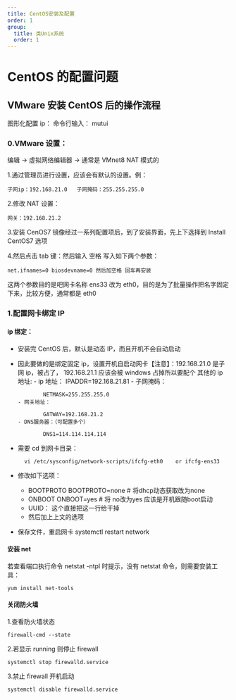 ```yaml
---
title: CentOS安装及配置
order: 1
group:
  title: 类Unix系统
  order: 1
---
```


# CentOS 的配置问题

## VMware 安装 CentOS 后的操作流程

图形化配置 ip：
命令行输入： mutui

### 0.VMware 设置：

编辑 -> 虚拟网络编辑器 -> 通常是 VMnet8 NAT 模式的

1.通过管理员进行设置，应该会有默认的设置。例：

    子网ip：192.168.21.0   子网掩码：255.255.255.0

2.修改 NAT 设置：

    网关：192.168.21.2

3.安装 CenOS7 镜像经过一系列配置项后，到了安装界面，先上下选择到 Install CentOS7 选项

4.然后点击 tab 键：然后输入 空格 写入如下两个参数：

    net.ifnames=0 biosdevname=0 然后加空格 回车再安装

这两个参数目的是吧网卡名称 ens33 改为 eth0，目的是为了批量操作把名字固定下来，比较方便，通常都是 eth0

### 1.配置网卡绑定 IP

#### ip 绑定：

- 安装完 CentOS 后，默认是动态 IP，而且开机不会自动启动

- 因此要做的是绑定固定 ip，设置开机自启动网卡【注意】：192.168.21.0 是子网 ip，被占了， 192.168.21.1 应该会被 windows 占掉所以要配个
  其他的 ip 地址: - ip 地址：
              IPADDR=192.168.21.81
      - 子网掩码：

              NETMASK=255.255.255.0
      - 网关地址：

              GATWAY=192.168.21.2
      - DNS服务器：（可配置多个）

              DNS1=114.114.114.114
- 需要 cd 到网卡目录：

        vi /etc/sysconfig/network-scripts/ifcfg-eth0    or ifcfg-ens33

- 修改如下选项：

  - BOOTPROTO
          BOOTPROTO=none  # 将dhcp动态获取改为none
  - ONBOOT
          ONBOOT=yes   # 将 no改为yes 应该是开机跟随boot启动
  - UUID：
          这个直接把这一行给干掉
  - 然后加上上文的选项

- 保存文件，重启网卡
  systemctl restart network

#### 安装 net

若查看端口执行命令 netstat -ntpl 时提示，没有 netstat 命令，则需要安装工具：

    yum install net-tools

#### 关闭防火墙

1.查看防火墙状态

    firewall-cmd --state

2.若显示 running 则停止 firewall

    systemctl stop firewalld.service

3.禁止 firewall 开机启动

    systemctl disable firewalld.service
